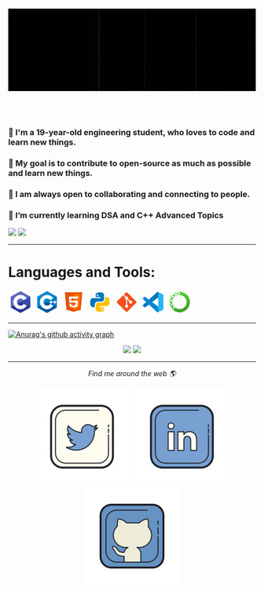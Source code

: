 <p align="center">
  <img width="1000px" src="readme.gif" alt="hello">
</p>
<br><br>
 
### :wave: I'm a 19-year-old engineering student, who loves to code and learn new things. <br>
### 🎯 My goal is to contribute to open-source as much as possible and learn new things.<br>
### 🤝 I am always open to collaborating and connecting to people.<br>
### 🌱 I’m currently learning DSA and C++ Advanced Topics<br> 
    
	
  <img src="https://github.githubassets.com/images/mona-whisper.gif" width="27px"> ![](https://komarev.com/ghpvc/?username=Anuragmaurya-code)
	

<hr>

 # Languages and Tools:
<p align="left">
<img src="https://github.com/Anuragmaurya-code/Anuragmaurya-code/blob/master/assests/c.svg" height="50"/>
<img src="https://github.com/Anuragmaurya-code/Anuragmaurya-code/blob/master/assests/c%2B%2B.svg" height="50"/>
<img src="https://github.com/Anuragmaurya-code/Anuragmaurya-code/blob/master/assests/html.svg" height="50"/>
<img src="https://github.com/Anuragmaurya-code/Anuragmaurya-code/blob/master/assests/python.svg" height="50"/>
<img src="https://github.com/Anuragmaurya-code/Anuragmaurya-code/blob/master/assests/git.svg" height="50"/>
<img src="https://github.com/Anuragmaurya-code/Anuragmaurya-code/blob/master/assests/vscode.svg" height="50"/>
<img src="https://github.com/Anuragmaurya-code/Anuragmaurya-code/blob/master/assests/anaconda.svg" height="50"/>

</p>

<hr>
  

 [![Anurag's github activity graph](https://activity-graph.herokuapp.com/graph?username=Anuragmaurya-code&theme=xcode)](https://git.io/Anuragmaurya-code)
<p align="center">
	
  <img width="48%" src="https://github-readme-stats.vercel.app/api?username=Anuragmaurya-code&show_icons=true&theme=tokyonight" />
  <img width="48%" src="https://github-readme-streak-stats.herokuapp.com/?user=Anuragmaurya-code&theme=tokyonight" />
</p>

<hr>
<p align="center">
  <i>Find me around the web 🌎</i>
  <p align="center">
    <a href="https://twitter.com/Anurag_799" alt="Twitter"><img src="https://github.com/Anuragmaurya-code/Anuragmaurya-code/blob/master/assests/twitter.svg"></a>
    <a href="https://www.linkedin.com/in/anurag-maurya-32a88a200/" alt="Linkedin"><img src="https://github.com/Anuragmaurya-code/Anuragmaurya-code/blob/master/assests/linkedin.svg"></a>
    <a href="https://github.com/Anuragmaurya-code" alt="GitHub"><img src="https://github.com/Anuragmaurya-code/Anuragmaurya-code/blob/master/assests/github.svg"></a>
  </p>
</p>
